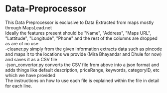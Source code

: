 # Data-Preprocessor 
This Data Preprocessor is exclusive to Data Extracted from maps mostly through MapsLead.net<br/>
Ideally the features present should be "Name", "Address", "Maps URL", "Lattitude", "Longitude", "Phone" and the rest of the columns are dropped as are of no use<br/>
-cleaner.py simply from the given information extracts data such as pincode and maps it to the locations we provide (Mira Bhayandar and Dhule for now) and saves it as a CSV file<br/>
-json_convertor.py converts the CSV file from above into a json format and adds things like default description, priceRange, keywords, categoryID, etc which we have provided<br/>
The instructions on how to use each file is explained within the file in detail for each line.
